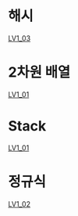 # 해시

[LV1_03](.LV1_03.py)





# 2차원 배열

[LV1_01](.LV1_01.py)



# Stack

[LV1_01](.LV1_01.py)





# 정규식

[LV1_02](.LV1_02.py)

